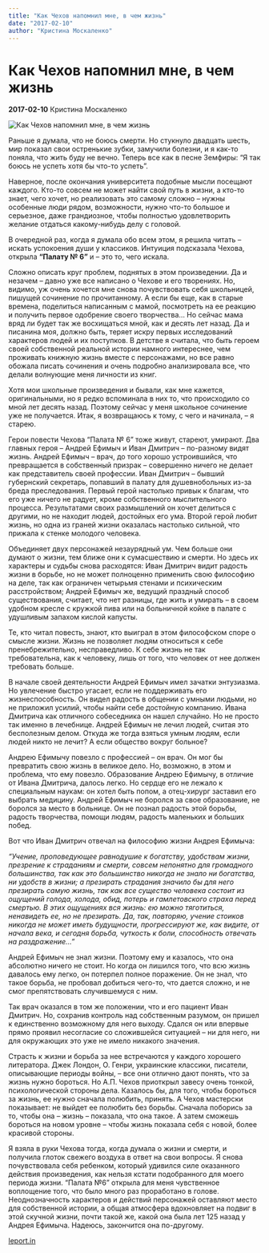 ```yaml
---
title: "Как Чехов напомнил мне, в чем жизнь"
date: "2017-02-10"
author: "Кристина Москаленко"
---
```


# Как Чехов напомнил мне, в чем жизнь

**2017-02-10** Кристина Москаленко

![Как Чехов напомнил мне, в чем жизнь](https://www.artmajeur.com/medias/standard/p/u/pulse/artwork/6275425_IMG_5629.JPG)

Раньше я думала, что не боюсь смерти. Но стукнуло двадцать шесть, мир показал свои остренькие зубки, замучили болезни, и я как-то поняла, что жить буду не вечно. Теперь все как в песне Земфиры: “Я так боюсь не успеть хотя бы что-то успеть”.

Наверное, после окончания университета подобные мысли посещают каждого. Кто-то совсем не может найти свой путь в жизни, а кто-то знает, чего хочет, но реализовать это самому сложно – нужны особенные люди рядом, возможности, нужно что-то большое и серьезное, даже грандиозное, чтобы полностью удовлетворить желание отдаться какому-нибудь делу с головой.

В очередной раз, когда я думала обо всем этом, я решила читать – искать успокоения души у классиков. Интуиция подсказала Чехова, открыла **“Палату № 6”** и – это то, чего искала.

Сложно описать круг проблем, поднятых в этом произведении. Да и незачем – давно уже все написано о Чехове и его творениях. Но, видимо, уж очень хочется мне снова почувствовать себя школьницей, пишущей сочинение по прочитанному. А если бы еще, как в старые времена, поделиться написанным с мамой, посмотреть на ее реакцию и получить первое одобрение своего творчества… Но сейчас мама вряд ли будет так же восхищаться мной, как и десять лет назад. Да и писанина моя, должно быть, теряет искру первых исследований характеров людей и их поступков. В детстве я считала, что быть героем своей собственной реальной истории намного интереснее, чем проживать книжную жизнь вместе с персонажами, но все равно обожала писать сочинения и очень подробно анализировала все, что делали волнующие меня личности из книг.

Хотя мои школьные произведения и бывали, как мне кажется, оригинальными, но я редко вспоминала в них то, что происходило со мной лет десять назад. Поэтому сейчас у меня школьное сочинение уже не получается. Итак, я возвращаюсь к тому, с чего и начинала, – я старею.

Герои повести Чехова “Палата № 6” тоже живут, стареют, умирают. Два главных героя – Андрей Ефимыч и Иван Дмитрич – по-разному видят жизнь. Андрей Ефимыч – врач, до того хорошо устроившийся, что превращается в собственный призрак – совершенно ничего не делает как представитель своей профессии. Иван Дмитрич – бывший губернский секретарь, попавший в палату для душевнобольных из-за бреда преследования. Первый герой настолько привык к благам, что его уже ничего не радует, кроме собственного мыслительного процесса. Результатами своих размышлений он хочет делиться с другими, но не находит людей, достойных его ума. Второй герой любит жизнь, но одна из граней жизни оказалась настолько сильной, что прижала к стенке молодого человека.

Объединяет двух персонажей незаурядный ум. Чем больше они думают о жизни, тем ближе они к сумасшествию и смерти. Но здесь их характеры и судьбы снова расходятся: Иван Дмитрич видит радость жизни в борьбе, но не может полноценно применить свою философию на деле, так как ограничен четырьмя стенами и психическим расстройством; Андрей Ефимыч же, ведущий праздный способ существования, считает, что нет разницы, где жить и умирать – в своем удобном кресле с кружкой пива или на больничной койке в палате с удушливым запахом кислой капусты.

Те, кто читал повесть, знают, кто выиграл в этом философском споре о смысле жизни. Жизнь не позволяет людям относиться к себе пренебрежительно, несправедливо. К себе жизнь не так требовательна, как к человеку, лишь от того, что человек от нее должен требовать больше.

В начале своей деятельности Андрей Ефимыч имел зачатки энтузиазма. Но увлечение быстро угасает, если не поддерживать его жизнеспособность. Он видел радость в общении с умными людьми, но не приложил усилий, чтобы найти себе достойную компанию. Ивана Дмитрича как отличного собеседника он нашел случайно. Но не просто так именно в лечебнице. Андрей Ефимыч не лечил людей, считая это бесполезным делом. Откуда же тогда взяться умным людям, если людей никто не лечит? А если общество вокруг больное?

Андрею Ефимычу повезло с профессией – он врач. Он мог бы превратить свою жизнь в великое дело. Но, возможно, в этом и проблема, что ему повезло. Образование Андрею Ефимычу, в отличие от Ивана Дмитрича, далось легко. Но сердце его не лежало к специальным наукам: он хотел быть попом, а отец-хирург заставил его выбрать медицину. Андрей Ефимыч не боролся за свое образование, не боролся за место в больнице. Он не познал радость этой борьбы, радость творчества, помощи людям, радость маленьких и больших побед.

Вот что Иван Дмитрич отвечал на философию жизни Андрея Ефимыча: 

*“Учение, проповедующее равнодушие к богатству, удобствам жизни, презрение к страданиям и смерти, совсем непонятно для громадного большинства, так как это большинство никогда не знало ни богатства, ни удобств в жизни; а презирать страдания значило бы для него презирать самую жизнь, так как все существо человека состоит из ощущений голода, холода, обид, потерь и гамлетовского страха перед смертью. В этих ощущениях вся жизнь: ею можно тяготиться, ненавидеть ее, но не презирать. Да, так, повторяю, учение стоиков никогда не может иметь будущности, прогрессируют же, как видите, от начала века, и сегодня борьба, чуткость к боли, способность отвечать на раздражение…”*

Андрей Ефимыч не знал жизни. Поэтому ему и казалось, что она абсолютно ничего не стоит. Но когда он лишился того, что всю жизнь давалось ему легко, он потерпел полное поражение. Он не знал, что такое борьба, не пробовал добиться чего-то, что дается сложно, и не смог препятствовать случившемуся с ним.

Так врач оказался в том же положении, что и его пациент Иван Дмитрич. Но, сохранив контроль над собственным разумом, он пришел к единственно возможному для него выходу. Сдался он или впервые прямо проявил несогласие со сложившейся ситуацией – ни для него, ни для окружающих это уже не имело никакого значения.

Страсть к жизни и борьба за нее встречаются у каждого хорошего литератора. Джек Лондон, О. Генри, украинские классики, писатели, описывающие периоды войны, – все они отлично дают понять, что за жизнь нужно бороться. Но А.П. Чехов приоткрыл завесу очень тонкой, психологической стороны дела. Казалось бы, для того, чтобы бороться за жизнь, ее нужно сначала полюбить, принять. А Чехов мастерски показывает: не выйдет ее полюбить без борьбы. Сначала поборись за то, чтобы она – жизнь – показала, что она такое. А затем сможешь бороться на новом уровне – чтобы жизнь показала себя с новой, более красивой стороны.

Я взяла в руки Чехова тогда, когда думала о жизни и смерти, и получила глоток свежего воздуха в ответ на свои вопросы. Я снова почувствовала себя ребенком, который удивился силе оказанного действия произведения, как нельзя кстати подобранного для моего периода жизни. “Палата №6” открыла для меня чувственное воплощение того, что было много раз проработано в голове. Неоднозначность характеров и действий персонажей оставляют место для собственной истории, а общая атмосфера вдохновляет на подвиг в этой скучной жизни, почти такой же, какой она была лет 125 назад у Андрея Ефимыча. Надеюсь, закончится она по-другому.

[leport.in](http://www.leport.com.ua/kak-chehov-napomnyl-mne-v-chem-zhyzn/)